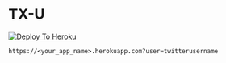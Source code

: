 # TX-U


<a href="https://heroku.com/deploy">
  <img src="https://www.herokucdn.com/deploy/button.svg" alt="Deploy To Heroku">
</a>


```https://<your_app_name>.herokuapp.com?user=twitterusername```
